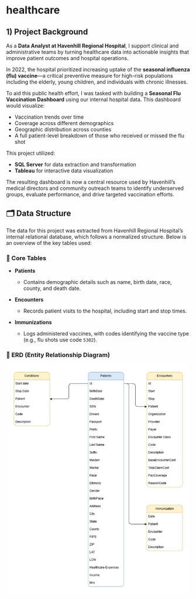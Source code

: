 # healthcare

## 1) Project Background

As a **Data Analyst at Havenhill Regional Hospital**, I support clinical and administrative teams by turning healthcare data into actionable insights that improve patient outcomes and hospital operations. 

In 2022, the hospital prioritized increasing uptake of the **seasonal influenza (flu) vaccine**—a critical preventive measure for high-risk populations including the elderly, young children, and individuals with chronic illnesses.

To aid this public health effort, I was tasked with building a **Seasonal Flu Vaccination Dashboard** using our internal hospital data. This dashboard would visualize:
- Vaccination trends over time
- Coverage across different demographics
- Geographic distribution across counties
- A full patient-level breakdown of those who received or missed the flu shot

This project utilized:
- **SQL Server** for data extraction and transformation  
- **Tableau** for interactive data visualization

The resulting dashboard is now a central resource used by Havenhill’s medical directors and community outreach teams to identify underserved groups, evaluate performance, and drive targeted vaccination efforts.

## 🗂️ Data Structure

The data for this project was extracted from Havenhill Regional Hospital’s internal relational database, which follows a normalized structure. Below is an overview of the key tables used:

### 📌 Core Tables

- **Patients**
  - Contains demographic details such as name, birth date, race, county, and death date.
  
- **Encounters**
  - Records patient visits to the hospital, including start and stop times.

- **Immunizations**
  - Logs administered vaccines, with codes identifying the vaccine type (e.g., flu shots use code `5302`).

### 📎 ERD (Entity Relationship Diagram)

![Healthcare ERD](docs/Healthcare%20ERD.jpg)
